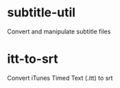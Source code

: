 # subtitle-util
Convert and manipulate subtitle files

# itt-to-srt
Convert iTunes Timed Text (.itt) to srt
